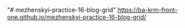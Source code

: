 "# mezhenskyi-practice-16-blog-grid" 
https://ba-krm-front-one.github.io/mezhenskyi-practice-16-blog-grid/
